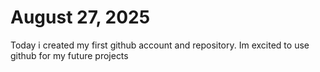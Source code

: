 # August 27, 2025
Today i created my first github account and repository. Im excited to use github for my future projects
